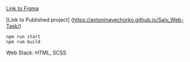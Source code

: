 [Link to Figma](https://www.figma.com/file/n1gahZxvFt0dCJKjnRW5HO/junior-web-developer-task?node-id=0%3A1)

[Link to Published project] (https://antoninavechorko.github.io/Salv_Web-Task/)

```
npm run start
npm rum build
```

Web Stack: HTML, SCSS

